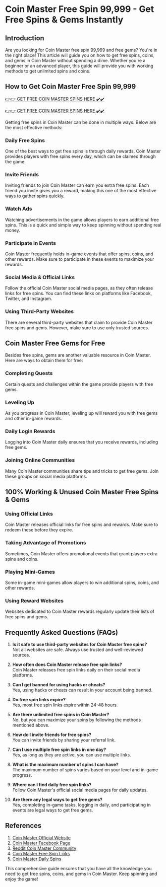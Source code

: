 # Coin Master Free Spin 99,999 - Get Free Spins & Gems Instantly

## Introduction

Are you looking for Coin Master free spin 99,999 and free gems? You're in the right place! This article will guide you on how to get free spins, coins, and gems in Coin Master without spending a dime. Whether you're a beginner or an advanced player, this guide will provide you with working methods to get unlimited spins and coins.

## How to Get Coin Master Free Spin 99,999


[👉👉 GET FREE COIN MASTER SPINS HERE ✔️✔️](https://therewardgate.com/free-coin-master-spin/)


[👉👉 GET FREE COIN MASTER SPINS HERE ✔️✔️](https://therewardgate.com/free-coin-master-spin/)



Getting free spins in Coin Master can be done in multiple ways. Below are the most effective methods:

### Daily Free Spins

One of the best ways to get free spins is through daily rewards. Coin Master provides players with free spins every day, which can be claimed through the game.

### Invite Friends

Inviting friends to join Coin Master can earn you extra free spins. Each friend you invite gives you a reward, making this one of the most effective ways to gather spins quickly.

### Watch Ads

Watching advertisements in the game allows players to earn additional free spins. This is a quick and simple way to keep spinning without spending real money.

### Participate in Events

Coin Master frequently holds in-game events that offer spins, coins, and other rewards. Make sure to participate in these events to maximize your rewards.

### Social Media & Official Links

Follow the official Coin Master social media pages, as they often release links for free spins. You can find these links on platforms like Facebook, Twitter, and Instagram.

### Using Third-Party Websites

There are several third-party websites that claim to provide Coin Master free spins and gems. However, make sure to use only trusted sources.

## Coin Master Free Gems for Free

Besides free spins, gems are another valuable resource in Coin Master. Here are ways to obtain them for free:

### Completing Quests

Certain quests and challenges within the game provide players with free gems.

### Leveling Up

As you progress in Coin Master, leveling up will reward you with free gems and other in-game rewards.

### Daily Login Rewards

Logging into Coin Master daily ensures that you receive rewards, including free gems.

### Joining Online Communities

Many Coin Master communities share tips and tricks to get free gems. Join these groups on social media platforms.

## 100% Working & Unused Coin Master Free Spins & Gems

### Using Official Links

Coin Master releases official links for free spins and rewards. Make sure to redeem these before they expire.

### Taking Advantage of Promotions

Sometimes, Coin Master offers promotional events that grant players extra spins and coins.

### Playing Mini-Games

Some in-game mini-games allow players to win additional spins, coins, and other rewards.

### Using Reward Websites

Websites dedicated to Coin Master rewards regularly update their lists of free spins and gems.

## Frequently Asked Questions (FAQs)

1. **Is it safe to use third-party websites for Coin Master free spins?**  
   Not all websites are safe. Always use trusted and well-reviewed sources.

2. **How often does Coin Master release free spin links?**  
   Coin Master releases free spin links daily on their social media platforms.

3. **Can I get banned for using hacks or cheats?**  
   Yes, using hacks or cheats can result in your account being banned.

4. **Do free spin links expire?**  
   Yes, most free spin links expire within 24-48 hours.

5. **Are there unlimited free spins in Coin Master?**  
   No, but you can maximize your spins by following the methods mentioned above.

6. **How do I invite friends for free spins?**  
   You can invite friends by sharing your referral link.

7. **Can I use multiple free spin links in one day?**  
   Yes, as long as they are active, you can use multiple links.

8. **What is the maximum number of spins I can have?**  
   The maximum number of spins varies based on your level and in-game progress.

9. **Where can I find daily free spin links?**  
   Follow Coin Master's official social media pages for daily updates.

10. **Are there any legal ways to get free gems?**  
    Yes, completing in-game tasks, logging in daily, and participating in events are legal ways to get free gems.

## References

1. [Coin Master Official Website](https://www.coinmaster.com)
2. [Coin Master Facebook Page](https://www.facebook.com/coinmaster)
3. [Reddit Coin Master Community](https://www.reddit.com/r/CoinMaster/)
4. [Coin Master Free Spin Links](https://www.cmfreelinks.com)
5. [Coin Master Daily Spins](https://www.coinmasterfreespins.com)

This comprehensive guide ensures that you have all the knowledge you need to get free spins, coins, and gems in Coin Master. Keep spinning and enjoy the game!

